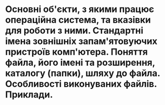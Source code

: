 # Основні об'єкти, з якими працює операційна система, та вказівки для роботи з ними. Стандартні імена зовнішніх запам'ятовуючих пристроїв комп'ютера. Поняття файла, його імені та розширення, каталогу (папки), шляху до файла. Особливості виконуваних файлів. Приклади.
